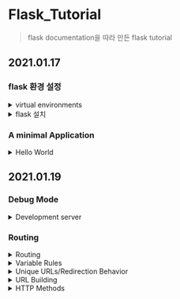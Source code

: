 # Flask_Tutorial

> flask documentation을 따라 만든 flask tutorial

## 2021.01.17

### flask 환경 설정

<details>

<summary>virtual environments</summary>

- 프로젝트 디렉토리 내부에 가상환경 설치

- py -m venv venv

- . venv/Scripts/activate

  - 가상환경 실행
  
  - 가상환경 중단 시 deactivate
  
</details>

<details>

<summary>flask 설치</summary>

- 가상환경 실행 후 flask 설치

- pip install Flask

- pip install -U <https://github.com/pallets/flask/archive/master.tar.gz>
  
</details>

### A minimal Application

<details>

<summary>Hello World</summary>

```python
from flask import Flask
app = Flask(__name__)

@app.route('/')
def hello_world():
    return 'Hello, World!'
```

1. import Flask class

> from flask import Flask

- Flask class의 instance가 WSGI application으로 작동

- WSGI (Web Server Gateway Interface)

  - 파이썬에서 application이 web server와 통신하기 위한 interface

  - server, app 양단으로 나뉘어져 있음
  
    - server - Nginx, Apache

    - app - python script

  - WSGI request 처리를 위해서는 server에서 환경정보와 콜백함수를 app에 제공해야함

  - app은 그 요청을 처리하고 콜백함수를 통해 server에 응답

  > request -> web server -> WSGI Server (middleware) -> WSGI web application (Django, flask)

2. Flask instance 생성

> app - Flast(__name__)

- \_\_name__: application module이나 package의 이름

  - \_\_main__: main module에서 사용시 가지는 이름

- Flask가 템플릿이나 파일들의 위치를 알 수 있도록한다.

3. route()

> @app.route('/')

- 함수 시작이 될 URL을 매핑시켜준다.

4. 함수 선언

> def hello_world():
>
> return 'Hello, World!'

- '/' url에서 호출될 함수 선언

5. 서버 실행

- FLASK_APP 설정

  - export FLASK_APP=hello.py

- FLASK 서버 실행

  - flask run

</details>

## 2021.01.19

### Debug Mode

<details>

<summary>Development server</summary>

```shell
export FLASK_ENV=development
flask run
```

- FLASK_ENV: environment variable

  - development

1. activates the debugger

2. activates the automatic reloader

3. enables the devbug mode on the Flask application

※ development server guide: <https://flask.palletsprojects.com/en/1.1.x/server/#server>

</details>

### Routing

<details>

<summary>Routing</summary>

- hello2.py

```python
@app.route('/')
def index():
    return 'Index Page'

@app.route('/hello')
def hello():
    return 'Hello, World'
```

</details>

<details>

<summary>Variable Rules</summary>

```python
from markupsafe import escape

@app.route('/user/<username>')
def show_user_profile(username):
    # show the user profile for that user
    return 'User %s' % escape(username)

@app.route('/post/<int:post_id>')
def show_post(post_id):
    # show the post with the given id, the id is an integer
    return 'Post %d' % post_id

@app.route('/path/<path:subpath>')
def show_subpath(subpath):
    # show the subpath after /path/
    return 'Subpath %s' % escape(subpath)
```

- URL에 varaible section을 더할수 있다.

- <variable_name>을 URL에 사용시 variable_name을 argument로 수신하게 된다.

- <converte:variable_name>: converter를 option으로 사용가능

  - converter types: string(default), int, float, path, uuid

</details>

<details>

<summary>Unique URLs/Redirection Behavior</summary>

```python
@app.route('/projects/')
def projects():
    return 'The project page'

@app.route('/about')
def about():
    return 'The about page'
```

- '/projects/'의 경우 마지막 '/'없이 '/projects'로 접근시 '/prjects/로 redirect

- '/about'의 경우 '/about/'으로 접속시 404 Not Found 발생

</details>

<details>

<summary>URL Building</summary>

- url_for()

  - 첫번째 argument로 함수의 이름을 입력받는다.

  - keyword argument를 option으로 추가입력.

```python
from flask import Flask, url_for
from markupsafe import escape

app = Flask(__name__)

@app.route('/')
def index():
    return 'index'

@app.route('/login')
def login():
    return 'login'

@app.route('/user/<username>')
def profile(username):
    return '{}\'s profile'.format(escape(username))

with app.test_request_context():
    print(url_for('index'))
    print(url_for('login'))
    print(url_for('login', next='/'))
    print(url_for('profile', username='John Doe'))
```

</details>

<details>

<summary>HTTP Methods</summary>

```python
from flask import request

@app.route('/login', methods=['GET', 'POST'])
def login():
    if request.method == 'POST':
        return do_the_login()
    else:
        return show_the_login_form()
```

- route()의 default method는 GET

- route()의 argument로 GET, POST 사용

</details>
